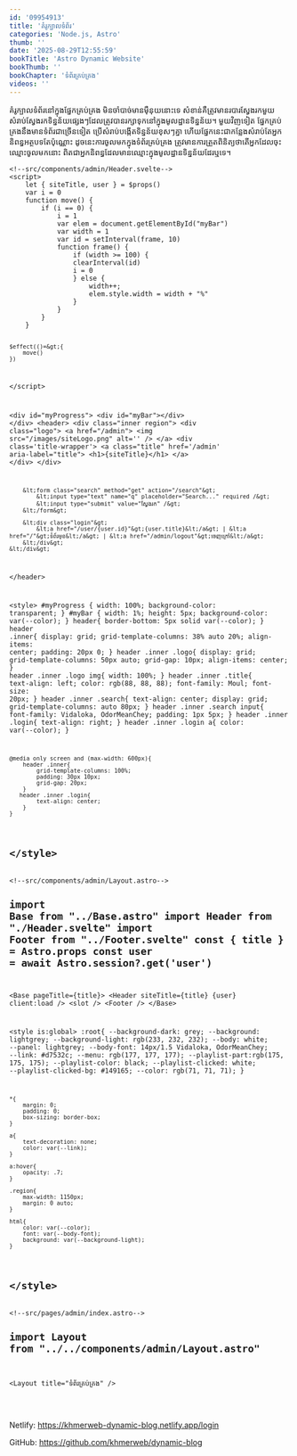 ```yaml
---
id: '09954913'
title: 'គំរូ​ក្បាល​ទំព័រ'
categories: 'Node.js, Astro'
thumb: ''
date: '2025-08-29T12:55:59'
bookTitle: 'Astro Dynamic Website'
bookThumb: ''
bookChapter: 'ទំព័រ​គ្រប់គ្រង'
videos: ''
---
```

<p>គំរូ​ក្បាល​ទំព័រ​នៅ​ក្នុង​ផ្នែក​គ្រប់គ្រង មិន​ចាំបាច់​មាន​ម៉ឺនុយ​នោះ​ទេ សំខាន់គឺ​ត្រូវ​មាន​របារ​ស្វែង​រក​មួយ​សំរាប់​ស្វែង​រក​ទិន្នន័យ​ផ្សេង​ៗ​ដែល​ត្រូវ​បាន​រក្សាទុក​នៅ​ក្នុង​មូលដ្ឋាន​ទិន្នន័យ។ មួយវិញទៀត ផ្នែក​គ្រប់គ្រង​នឹង​មាន​ទំព័រ​ជា​ច្រើន​ទៀត ប្រើ​សំរាប់​បង្កើត​ទិន្នន័យ​ខុស​ៗ​គ្នា ហើយ​ផ្នែក​នេះ​ជា​កន្លែង​សំរាប់​តែ​អ្នក​និពន្ធ​អត្ថបទ​តែ​ប៉ុណ្ណោះ ដូចនេះ​ការចូល​មក​ក្នុង​ទំព័រ​​គ្រប់គ្រង ត្រូវ​មាន​ការត្រួតពិនិត្យ​ថា​តើ​អ្នក​ដែល​ចុះ​ឈ្មោះ​ចូល​មក​នោះ ពិត​ជា​អ្នកនិពន្ធ​ដែល​មាន​ឈ្មោះ​ក្នុង​មូលដ្ឋាន​ទិន្នន័យ​ដែរ​ឬ​ទេ។</p><pre><code class="svelte">&lt;!--src/components/admin/Header.svelte--&gt;
&lt;script&gt;
    let { siteTitle, user } = $props()
    var i = 0
    function move() {
        if (i == 0) {
            i = 1
            var elem = document.getElementById("myBar")
            var width = 1
            var id = setInterval(frame, 10)
            function frame() {
                if (width &gt;= 100) {
                clearInterval(id)
                i = 0
                } else {
                    width++;
                    elem.style.width = width + "%"
                }
            }
        }
    }
    
    $effect(()=&gt;{
        move()
    })
&lt;/script&gt;

&lt;div id="myProgress"&gt;
  &lt;div id="myBar"&gt;&lt;/div&gt;
&lt;/div&gt;
&lt;header&gt;
    &lt;div class="inner region"&gt;
        &lt;div class="logo"&gt;
            &lt;a href="/admin"&gt;
                &lt;img src="/images/siteLogo.png" alt='' /&gt;
            &lt;/a&gt;
            &lt;div class='title-wrapper'&gt;
                &lt;a class="title" href='/admin' aria-label="title"&gt;
                    &lt;h1&gt;{siteTitle}&lt;/h1&gt;
                &lt;/a&gt;
            &lt;/div&gt;
        &lt;/div&gt;
        
        &lt;form class="search" method="get" action="/search"&gt;
            &lt;input type="text" name="q" placeholder="Search..." required /&gt;
            &lt;input type="submit" value="ស្វែង​រក" /&gt;
        &lt;/form&gt;

        &lt;div class="login"&gt;
            &lt;a href="/user/{user.id}"&gt;{user.title}&lt;/a&gt; | &lt;a href="/"&gt;ទំព័រមុខ&lt;/a&gt; | &lt;a href="/admin/logout"&gt;ចេញ​ក្រៅ&lt;/a&gt;
        &lt;/div&gt;
    &lt;/div&gt;
&lt;/header&gt;

&lt;style&gt;
    #myProgress {
        width: 100%;
        background-color: transparent;
    }
    #myBar {
        width: 1%;
        height: 5px;
        background-color: var(--color);
    }
    header{
        border-bottom: 5px solid var(--color);
    }
    header .inner{
        display: grid;
        grid-template-columns: 38% auto 20%;
        align-items: center;
        padding: 20px 0;
    }
    header .inner .logo{
        display: grid;
        grid-template-columns: 50px auto;
        grid-gap: 10px;
        align-items: center;
    }
    header .inner .logo img{
        width: 100%;
    }
    header .inner .title{
        text-align: left;
        color: rgb(88, 88, 88);
        font-family: Moul;
        font-size: 20px;
    }
    header .inner .search{
        text-align: center;
        display: grid;
        grid-template-columns: auto 80px;
    }
    header .inner .search input{
        font-family: Vidaloka, OdorMeanChey;
        padding: 1px 5px;
    }
    header .inner .login{
        text-align: right;
    }
    header .inner .login a{
        color: var(--color);
    }

    @media only screen and (max-width: 600px){
        header .inner{
            grid-template-columns: 100%;
            padding: 30px 10px;
            grid-gap: 20px;
        }
       header .inner .login{
            text-align: center;
        }
    }
&lt;/style&gt;</code></pre><pre><code class="js javascript js-code">&lt;!--src/components/admin/Layout.astro--&gt;
---
import Base from "../Base.astro"
import Header from "./Header.svelte"
import Footer from "../Footer.svelte"
const { title } = Astro.props
const user = await Astro.session?.get('user')
---

&lt;Base pageTitle={title}&gt;
    &lt;Header siteTitle={title} {user} client:load /&gt;
    &lt;slot /&gt;
    &lt;Footer /&gt;
&lt;/Base&gt;

&lt;style is:global&gt;
    :root{
        --background-dark: grey;
        --background: lightgrey;
        --background-light: rgb(233, 232, 232);
        --body: white;
        --panel: lightgrey;
        --body-font: 14px/1.5 Vidaloka, OdorMeanChey;
        --link: #d7532c;
        --menu: rgb(177, 177, 177);
        --playlist-part:rgb(175, 175, 175);
        --playlist-color: black;
        --playlist-clicked: white;
        --playlist-clicked-bg: #149165;
        --color: rgb(71, 71, 71);
    }
  
    *{
        margin: 0;
        padding: 0;
        box-sizing: border-box;
    }

    a{
        text-decoration: none;
        color: var(--link);
    }

    a:hover{
        opacity: .7;
    }

    .region{
        max-width: 1150px;
        margin: 0 auto;
    }
  
    html{
        color: var(--color);
        font: var(--body-font);
        background: var(--background-light);
    }
&lt;/style&gt;</code></pre><pre><code class="js javascript js-code">&lt;!--src/pages/admin/index.astro--&gt;
---
import Layout from "../../components/admin/Layout.astro"
---
 
&lt;Layout title="ទំព័រ​គ្រប់គ្រង" /&gt;</code></pre><p>&nbsp;</p><p>Netlify: <a href="https://khmerweb-dynamic-blog.netlify.app/login">https://khmerweb-dynamic-blog.netlify.app/login</a></p><p>GitHub: <a href="https://github.com/khmerweb/dynamic-blog">https://github.com/khmerweb/dynamic-blog</a></p>
